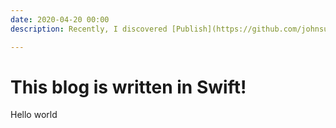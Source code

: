 ```yaml
---
date: 2020-04-20 00:00
description: Recently, I discovered [Publish](https://github.com/johnsundell/publish), a static website generator that uses Swift, written by [John Sundell](https://swiftbysundell.com).<br></br> The main idea is to declare all the pieces of your website like a *Swift Package*, and then using [Plot](https://github.com/JohnSundell/Plot) to generate HTML code using the type-safety of Swift, and finally using [Ink](https://github.com/JohnSundell/Ink) to render posts written in **Markdown**. (like this one!) <br></br> It may sould like a lot of tools to handle, but in reality Publish already does the most of the work for you.

---
```

# This blog is written in Swift!

Hello world